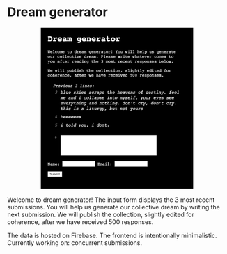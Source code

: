 # Dream generator

<p align="center">
  <img width="350" height="370" src="img/demo.png">
</p>

Welcome to dream generator!
The input form displays the 3 most recent submissions. You will help us generate our collective dream by writing the next submission.
We will publish the collection, slightly edited for coherence, after we have received 500 responses.

The data is hosted on Firebase. The frontend is intentionally minimalistic. Currently working on: concurrent submissions.
